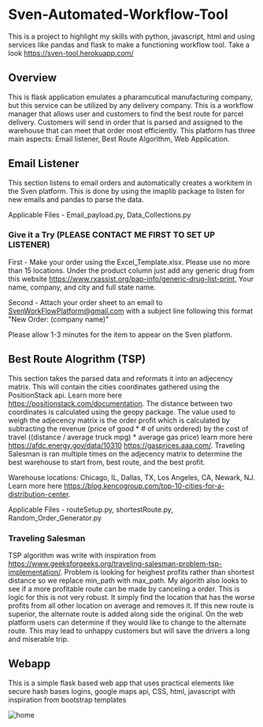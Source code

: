# Sven-Automated-Workflow-Tool
This is a project to highlight my skills with python, javascript, html and using services like pandas and flask to make a functioning workflow tool. Take a look https://sven-tool.herokuapp.com/

## Overview
This is flask application emulates a pharamcutical manufacturing company, but this service can be utilized by any delivery company. This is a workflow manager that allows user and customers to find the best route for parcel delivery. Customers will send in order that is parsed and assigned to the warehouse that can meet that order most efficiently. This platform has three main aspects: Email listener, Best Route Algorithm, Web Application.

## Email Listener 
This section listens to email orders and automatically creates a workitem in the Sven platform. This is done by using the imaplib package to listen for new emails and pandas to parse the data. 

Applicable Files - Email_payload.py, Data_Collections.py

### Give it a Try (PLEASE CONTACT ME FIRST TO SET UP LISTENER)
First - Make your order using the Excel_Template.xlsx. Please use no more than 15 locations. Under the product column just add any generic drug from this website https://www.rxassist.org/pap-info/generic-drug-list-print, Your name, company, and city and full state name. 

Second - Attach your order sheet to an email to SvenWorkFlowPlatform@gmail.com with a subject line following this format "New Order: (company name)" 

Please allow 1-3 minutes for the item to appear on the Sven platform. 


## Best Route Alogrithm (TSP)

This section takes the parsed data and reformats it into an adjecency matrix. This will contain the cities coordinates gathered using the PositionStack api. Learn more here https://positionstack.com/documentation. The distance between two coordinates is calculated using the geopy package. The value used to weigh the adjecency matrix is the order profit which is calculated by subtracting the revenue (price of good * # of units ordered) by the cost of travel ((distance / average truck mpg) * average gas price) learn more here https://afdc.energy.gov/data/10310 https://gasprices.aaa.com/. Traveling Salesman is ran multiple times on the adjecency matrix to determine the best warehouse to start from, best route, and the best profit.

Warehouse locations: Chicago, IL, Dallas, TX, Los Angeles, CA, Newark, NJ. Learn more here https://blog.kencogroup.com/top-10-cities-for-a-distribution-center.


Applicable Files - routeSetup.py, shortestRoute.py, Random_Order_Generator.py

### Traveling Salesman 

TSP algorithm was write with inspiration from https://www.geeksforgeeks.org/traveling-salesman-problem-tsp-implementation/. Problem is looking for heighest profits rather than shortest distance so we replace min_path with max_path. My algorith also looks to see if a more profitable route can be made by canceling a order. This is logic for this is not very robust. It simply find the location that has the worse profits from all other location on average and removes it. If this new route is superior, the alternate route is added along side the original. On the web platform users can determine if they would like to change to the alternate route. This may lead to unhappy customers but will save the drivers a long and miserable trip. 

## Webapp

This is a simple flask based web app that uses practical elements like secure hash bases logins, google maps api, CSS, html, javascript with inspiration from bootstrap templates

![home](https://imgur.com/a/WkeB6H5)
